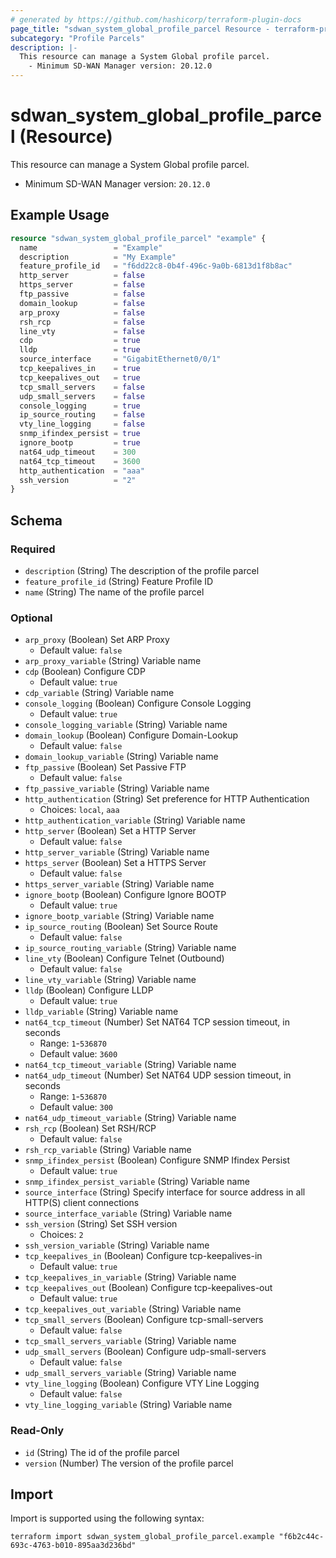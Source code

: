 ```yaml
---
# generated by https://github.com/hashicorp/terraform-plugin-docs
page_title: "sdwan_system_global_profile_parcel Resource - terraform-provider-sdwan"
subcategory: "Profile Parcels"
description: |-
  This resource can manage a System Global profile parcel.
    - Minimum SD-WAN Manager version: 20.12.0
---
```


# sdwan_system_global_profile_parcel (Resource)

This resource can manage a System Global profile parcel.
  - Minimum SD-WAN Manager version: `20.12.0`

## Example Usage

```terraform
resource "sdwan_system_global_profile_parcel" "example" {
  name                 = "Example"
  description          = "My Example"
  feature_profile_id   = "f6dd22c8-0b4f-496c-9a0b-6813d1f8b8ac"
  http_server          = false
  https_server         = false
  ftp_passive          = false
  domain_lookup        = false
  arp_proxy            = false
  rsh_rcp              = false
  line_vty             = false
  cdp                  = true
  lldp                 = true
  source_interface     = "GigabitEthernet0/0/1"
  tcp_keepalives_in    = true
  tcp_keepalives_out   = true
  tcp_small_servers    = false
  udp_small_servers    = false
  console_logging      = true
  ip_source_routing    = false
  vty_line_logging     = false
  snmp_ifindex_persist = true
  ignore_bootp         = true
  nat64_udp_timeout    = 300
  nat64_tcp_timeout    = 3600
  http_authentication  = "aaa"
  ssh_version          = "2"
}
```

<!-- schema generated by tfplugindocs -->
## Schema

### Required

- `description` (String) The description of the profile parcel
- `feature_profile_id` (String) Feature Profile ID
- `name` (String) The name of the profile parcel

### Optional

- `arp_proxy` (Boolean) Set ARP Proxy
  - Default value: `false`
- `arp_proxy_variable` (String) Variable name
- `cdp` (Boolean) Configure CDP
  - Default value: `true`
- `cdp_variable` (String) Variable name
- `console_logging` (Boolean) Configure Console Logging
  - Default value: `true`
- `console_logging_variable` (String) Variable name
- `domain_lookup` (Boolean) Configure Domain-Lookup
  - Default value: `false`
- `domain_lookup_variable` (String) Variable name
- `ftp_passive` (Boolean) Set Passive FTP
  - Default value: `false`
- `ftp_passive_variable` (String) Variable name
- `http_authentication` (String) Set preference for HTTP Authentication
  - Choices: `local`, `aaa`
- `http_authentication_variable` (String) Variable name
- `http_server` (Boolean) Set a HTTP Server
  - Default value: `false`
- `http_server_variable` (String) Variable name
- `https_server` (Boolean) Set a HTTPS Server
  - Default value: `false`
- `https_server_variable` (String) Variable name
- `ignore_bootp` (Boolean) Configure Ignore BOOTP
  - Default value: `true`
- `ignore_bootp_variable` (String) Variable name
- `ip_source_routing` (Boolean) Set Source Route
  - Default value: `false`
- `ip_source_routing_variable` (String) Variable name
- `line_vty` (Boolean) Configure Telnet (Outbound)
  - Default value: `false`
- `line_vty_variable` (String) Variable name
- `lldp` (Boolean) Configure LLDP
  - Default value: `true`
- `lldp_variable` (String) Variable name
- `nat64_tcp_timeout` (Number) Set NAT64 TCP session timeout, in seconds
  - Range: `1`-`536870`
  - Default value: `3600`
- `nat64_tcp_timeout_variable` (String) Variable name
- `nat64_udp_timeout` (Number) Set NAT64 UDP session timeout, in seconds
  - Range: `1`-`536870`
  - Default value: `300`
- `nat64_udp_timeout_variable` (String) Variable name
- `rsh_rcp` (Boolean) Set RSH/RCP
  - Default value: `false`
- `rsh_rcp_variable` (String) Variable name
- `snmp_ifindex_persist` (Boolean) Configure SNMP Ifindex Persist
  - Default value: `true`
- `snmp_ifindex_persist_variable` (String) Variable name
- `source_interface` (String) Specify interface for source address in all HTTP(S) client connections
- `source_interface_variable` (String) Variable name
- `ssh_version` (String) Set SSH version
  - Choices: `2`
- `ssh_version_variable` (String) Variable name
- `tcp_keepalives_in` (Boolean) Configure tcp-keepalives-in
  - Default value: `true`
- `tcp_keepalives_in_variable` (String) Variable name
- `tcp_keepalives_out` (Boolean) Configure tcp-keepalives-out
  - Default value: `true`
- `tcp_keepalives_out_variable` (String) Variable name
- `tcp_small_servers` (Boolean) Configure tcp-small-servers
  - Default value: `false`
- `tcp_small_servers_variable` (String) Variable name
- `udp_small_servers` (Boolean) Configure udp-small-servers
  - Default value: `false`
- `udp_small_servers_variable` (String) Variable name
- `vty_line_logging` (Boolean) Configure VTY Line Logging
  - Default value: `false`
- `vty_line_logging_variable` (String) Variable name

### Read-Only

- `id` (String) The id of the profile parcel
- `version` (Number) The version of the profile parcel

## Import

Import is supported using the following syntax:

```shell
terraform import sdwan_system_global_profile_parcel.example "f6b2c44c-693c-4763-b010-895aa3d236bd"
```
